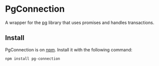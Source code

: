 # PgConnection

A wrapper for the [pg](https://github.com/brianc/node-postgres) library that uses promises and handles transactions.

## Install
PgConnection is on [npm](https://www.npmjs.com/package/pg-connection).  Install it with the following command:

    npm install pg-connection
